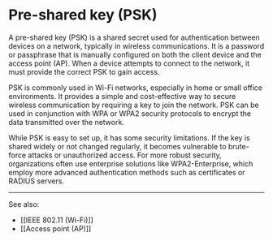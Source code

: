 
# Pre-shared key (PSK)

A pre-shared key (PSK) is a shared secret used for authentication between devices on a network, typically in wireless communications. It is a password or passphrase that is manually configured on both the client device and the access point (AP). When a device attempts to connect to the network, it must provide the correct PSK to gain access.

PSK is commonly used in Wi-Fi networks, especially in home or small office environments. It provides a simple and cost-effective way to secure wireless communication by requiring a key to join the network. PSK can be used in conjunction with WPA or WPA2 security protocols to encrypt the data transmitted over the network.

While PSK is easy to set up, it has some security limitations. If the key is shared widely or not changed regularly, it becomes vulnerable to brute-force attacks or unauthorized access. For more robust security, organizations often use enterprise solutions like WPA2-Enterprise, which employ more advanced authentication methods such as certificates or RADIUS servers.

---

See also:

- [[IEEE 802.11 (Wi-Fi)]]
- [[Access point (AP)]]
